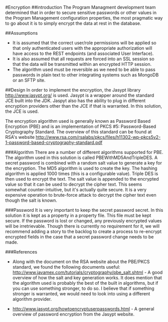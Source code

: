 #Encryption
##introduction
The Program Managment development team determined that in order to secure sensitive passwords or other values in the Program Management configuration properties, the most pragmatic way to go about it is to simply encrypt the data at rest in the database.

##Assumptions
* It is assumed that the correct user/role permissions will be applied so that only authenticated users with the appropriate authorization will have access to the REST endpoints (and associated User Interface).  
* It is also assumed that all requests are forced into an SSL session so that the data will be transmitted within an encrypted HTTP session.
* The algorithm used must be reversible as we need to be able to pass passwords in plain text to other integrating systems such as MongoDB or an SFTP site.

##Design
In order to implement the encryption, the Jasypt library <http://www.jasypt.org/> is used.  Jasypt is a wrapper around the standard JCE built into the JDK.  Jaspyt also has the ability to plug in different encryption providers other than the JCE if that is warranted.  In this solution, the JCE is used.

The encryption algorithm used is generally known as Password Based Encryption (PBE) and is an implementation of PKCS #5: Password-Based Cryptography Standard.  The overview of this standard can be found at RSA's website <http://www.rsa.com/rsalabs/pkcs/files/h11302-wp-pkcs5v2-1-password-based-cryptography-standard.pdf>

###Algorithm
There are a number of different algorithms supported for PBE.  The algorithm used in this solution is called PBEWithMD5AndTripleDES.  A secret password is combined with a random salt value to generate a key for the encryption.  The MD5 algorithm is used to create the key.  The hashing algorithm is applied 1000 times (this is a configurable value).  Triple DES is then used to encrypt the text.  The salt value is appended to the encrypted value so that it can be used to decrypt the cipher text.  This seems somewhat counter-intuitive, but it's actually quite secure.  It is a very expensive operation to brute-force attack to decrypt the cipher text even though the salt is known.

###Password
It is very important to keep the secret password secret.  In this solution it is kept as a property in a property file.  This file must be kept secure.  If the password is lost or changed, any previously encrypted values will be irretrievable.  Though there is currently no requirement for it, we will recommend adding a story to the backlog to create a process to re-encrypt encrypted fields in the case that a secret password change needs to be made.

###References
* Along with the document on the RSA website about the PBE/PKCS standard, we found the following documents useful:
<http://www.javamex.com/tutorials/cryptography/pbe_salt.shtml> - A good overview of how the salt and key generation works.  It does mention that the algorithm used is probably the best of the built in algorithms, but if you can use something stronger, to do so.  I believe that if something stronger is warranted, we would need to look into using a different algorithm provider.

* <http://www.jasypt.org/howtoencryptuserpasswords.html> - A general overview of password encryption from the Jasypt website. 
